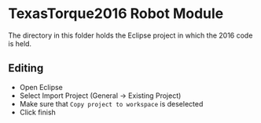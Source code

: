 # TexasTorque2016 Robot Module

The directory in this folder holds the Eclipse project in which the 2016 code is held.

## Editing
- Open Eclipse
- Select Import Project (General -> Existing Project)
- Make sure that <code>Copy project to workspace</code> is deselected
- Click finish
